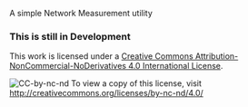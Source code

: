 A simple Network Measurement utility

### This is still in Development


This work is licensed under a [Creative Commons Attribution-NonCommercial-NoDerivatives 4.0 International License](https://creativecommons.org/licenses/by-nc-nd/4.0/).

![CC-by-nc-nd](https://i.creativecommons.org/l/by-nc-nd/4.0/88x31.png)
To view a copy of this license, visit http://creativecommons.org/licenses/by-nc-nd/4.0/
